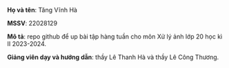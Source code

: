 **Họ và tên**: Tăng Vĩnh Hà

**MSSV**: 22028129

**Mô tả**: repo github để up bài tập hàng tuần cho môn Xử lý ảnh lớp 20 học kì II 2023-2024. 

**Giảng viên dạy và hướng dẫn**: thầy Lê Thanh Hà và thầy Lê Công Thương.

